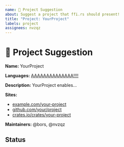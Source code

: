 ```yaml
---
name: 🚀 Project Suggestion
about: Suggest a project that ffi.rs should present!
title: "Project: YourProject"
labels: project
assignees: nvzqz
---
```


<!--
Thank you for suggesting a Rust FFI project for ffi.rs!

Please fill in as much of the template below as possible. This helps us learn
what your suggested project brings to Rust FFI. Be clear and concise.
-->

# 🚀 Project Suggestion

**Name:** YourProject

<!--
For which language(s) does this project improve FFI?
-->
**Languages:** [AAAAAAAAAAAAAA!!!!](https://esolangs.org/wiki/AAAAAAAAAAAAAA!!!!)

**Description:** YourProject enables...

**Sites:**
- [example.com/your-project](https://example.com/your-project)
- [github.com/your/project](https://github.com/your/project)
- [crates.io/crates/your-project](crates.io/crates/your-project)

<!--
List usernames or links for the main people responsible for this project.
-->
**Maintainers:** @bors, @nvzqz

## Status

<!--
How far along is this project? What has it accomplished? What help is needed?

This info will be used to determine where in the site the project should go.

If the project is a crate, please add its badge before any writing:
[![crates.io](https://img.shields.io/crates/v/your-project.svg)](https://crates.io/crates/your-project)
-->
